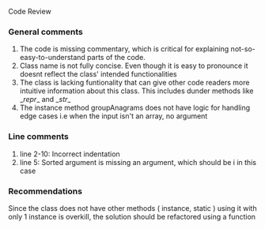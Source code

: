 
Code Review

### General comments

1. The code is missing commentary, which is critical for explaining not-so-easy-to-understand parts of the code.
2. Class name is not fully concise. Even though it is easy to pronounce it doesnt reflect the class' intended functionalities
3. The class is lacking funtionality that can give other code readers more intuitive information about this class. This includes dunder methods like \__repr__ and \__str__
4. The instance method groupAnagrams does not have logic for handling edge cases i.e when the input isn't an array, no argument


### Line comments

1. line 2-10: Incorrect indentation
2. line 5: Sorted argument is missing an argument, which should be i in this case

### Recommendations

Since the class does not have other methods ( instance, static ) using it  with only 1 instance is overkill, the solution should be refactored using a function